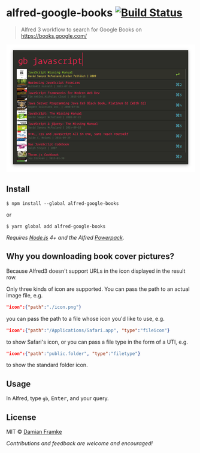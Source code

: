 # alfred-google-books [![Build Status](https://travis-ci.org/Dameck/alfred-google-books.svg?branch=master)](https://travis-ci.org/dameck/alfred-google-books)

> Alfred 3 workflow to search for Google Books on https://books.google.com/

<img src="media/screenshot.png" width="694">


## Install

```
$ npm install --global alfred-google-books
```
or
```
$ yarn global add alfred-google-books
```

*Requires [Node.js](https://nodejs.org) 4+ and the Alfred [Powerpack](https://www.alfredapp.com/powerpack/).*


## Why you downloading book cover pictures?
Because Alfred3 doesn't support URLs in the icon displayed in the result row.

Only three kinds of icon are supported. You can pass the path to an actual image file, e.g.
```json
"icon":{"path":"./icon.png"}
```
you can pass the path to a file whose icon you'd like to use, e.g.
```json
"icon":{"path":"/Applications/Safari.app", "type":"fileicon"}
```
to show Safari's icon, or you can pass a file type in the form of a UTI, e.g.
```json
"icon":{"path":"public.folder", "type":"filetype"}
```
to show the standard folder icon.


## Usage

In Alfred, type `gb`, <kbd>Enter</kbd>, and your query.

## License

MIT © [Damian Framke](http://www.bytesolutions.de)

*Contributions and feedback are welcome and encouraged!*
